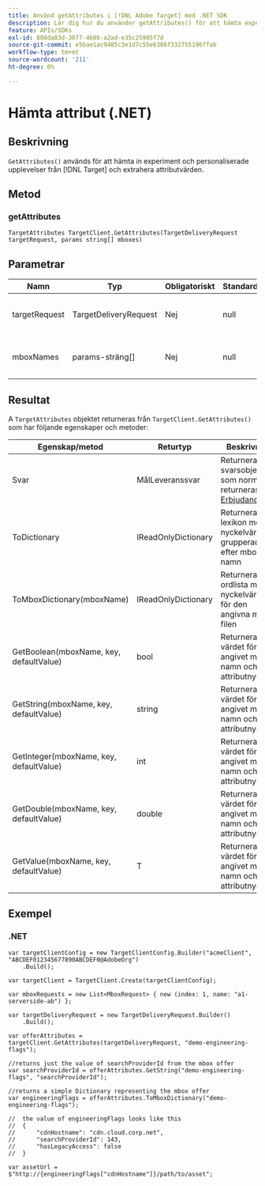 ```yaml
---
title: Använd getAttributes i [!DNL Adobe Target] med .NET SDK
description: Lär dig hur du använder getAttributes() för att hämta experiment och personaliserade upplevelser från [!DNL Target] och extrahera attributvärden.
feature: APIs/SDKs
exl-id: 808da83d-3077-468b-a2ad-e35c25905f7d
source-git-commit: e5bae1ac9485c3e1d7c55e6386f332755196ffab
workflow-type: tm+mt
source-wordcount: '211'
ht-degree: 0%

---
```


# Hämta attribut (.NET)

## Beskrivning

`GetAttributes()` används för att hämta in experiment och personaliserade upplevelser från [!DNL Target] och extrahera attributvärden.

## Metod

### getAttributes

```dotnet {line-numbers="true"}
TargetAttributes TargetClient.GetAttributes(TargetDeliveryRequest targetRequest, params string[] mboxes)
```

## Parametrar

| Namn | Typ | Obligatoriskt | Standard | Beskrivning |
| --- | --- | --- | --- | --- |
| targetRequest | TargetDeliveryRequest | Nej | null | Samma [!DNL Target] begäran som används för [Få &#x200B;](get-offers.md) |
| mboxNames | params-sträng[] | Nej | null | En parameterarray med mbox-namn |

## Resultat

A `TargetAttributes` objektet returneras från `TargetClient.GetAttributes()` som har följande egenskaper och metoder:

| Egenskap/metod | Returtyp | Beskrivning |
| --- | --- | --- |
| Svar | MålLeveranssvar | Returnerar det svarsobjekt som normalt returneras av [Erbjudanden](get-offers.md) |
| ToDictionary | IReadOnlyDictionary | Returnerar ett lexikon med nyckelvärdepar grupperade efter mbox-namn |
| ToMboxDictionary(mboxName) | IReadOnlyDictionary | Returnerar en ordlista med nyckelvärdepar för den angivna mbox-filen |
| GetBoolean(mboxName, key, defaultValue) | bool | Returnerar värdet för ett angivet mbox-namn och attributnyckel |
| GetString(mboxName, key, defaultValue) | string | Returnerar värdet för ett angivet mbox-namn och attributnyckel |
| GetInteger(mboxName, key, defaultValue) | int | Returnerar värdet för ett angivet mbox-namn och attributnyckel |
| GetDouble(mboxName, key, defaultValue) | double | Returnerar värdet för ett angivet mbox-namn och attributnyckel |
| GetValue(mboxName, key, defaultValue) | T | Returnerar värdet för ett angivet mbox-namn och attributnyckel |

## Exempel

### \.NET

```dotnet {line-numbers="true"}
var targetClientConfig = new TargetClientConfig.Builder("acmeClient", "ABCDEF012345677890ABCDEF0@AdobeOrg")
    .Build();

var targetClient = TargetClient.Create(targetClientConfig);

var mboxRequests = new List<MboxRequest> { new (index: 1, name: "a1-serverside-ab") };

var targetDeliveryRequest = new TargetDeliveryRequest.Builder()
    .Build();

var offerAttributes = targetClient.GetAttributes(targetDeliveryRequest, "demo-engineering-flags");

//returns just the value of searchProviderId from the mbox offer
var searchProviderId = offerAttributes.GetString("demo-engineering-flags", "searchProviderId");

//returns a simple Dictionary representing the mbox offer
var engineeringFlags = offerAttributes.ToMboxDictionary("demo-engineering-flags");

//  the value of engineeringFlags looks like this
//  {
//      "cdnHostname": "cdn.cloud.corp.net",
//      "searchProviderId": 143,
//      "hasLegacyAccess": false
//  }

var assetUrl = $"http://{engineeringFlags["cdnHostname"]}/path/to/asset";
```
